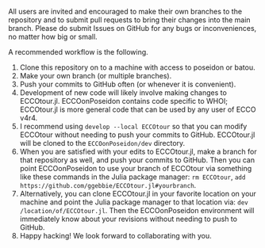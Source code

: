 All users are invited and encouraged to make their own branches to the repository and to submit pull requests to bring their changes into the main branch. Please do submit Issues on GitHub for any bugs or inconveniences, no matter how big or small. 

A recommended workflow is the following.
1. Clone this repository on to a machine with access to poseidon or batou. 
2. Make your own branch (or multiple branches).
3. Push your commits to GitHub often (or whenever it is convenient).
4. Development of new code will likely involve making changes to ECCOtour.jl. ECCOonPoseidon contains code specific to WHOI; ECCOtour.jl is more general code that can be used by any user of ECCO v4r4. 
5. I recommend using `develop --local ECCOtour` so that you can modify ECCOtour without needing to push your commits to GitHub. ECCOtour.jl will be cloned to the `ECCOonPoseidon/dev` directory.
6. When you are satisfied with your edits to ECCOtour.jl, make a branch for that repository as well, and push your commits to GitHub. Then you can point ECCOonPoseidon to use your branch of ECCOtour via something like these commands in the Julia package manager:  `rm ECCOtour`, `add https://github.com/ggebbie/ECCOtour.jl#yourbranch`. 
7. Alternatively, you can clone ECCOtour.jl in your favorite location on your machine and point the Julia package manager to that location via: `dev /location/of/ECCOtour.jl`. Then the ECCOonPoseidon environment will immediately know about your revisions without needing to push to GitHub.
8. Happy hacking! We look forward to collaborating with you.
